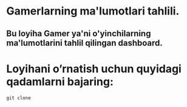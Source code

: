 # Gamerlarning ma'lumotlari tahlili.
## Bu loyiha Gamer ya'ni o'yinchilarning ma'lumotlarini tahlil qilingan dashboard.
# Loyihani o’rnatish uchun quyidagi qadamlarni bajaring:
```
git clone 